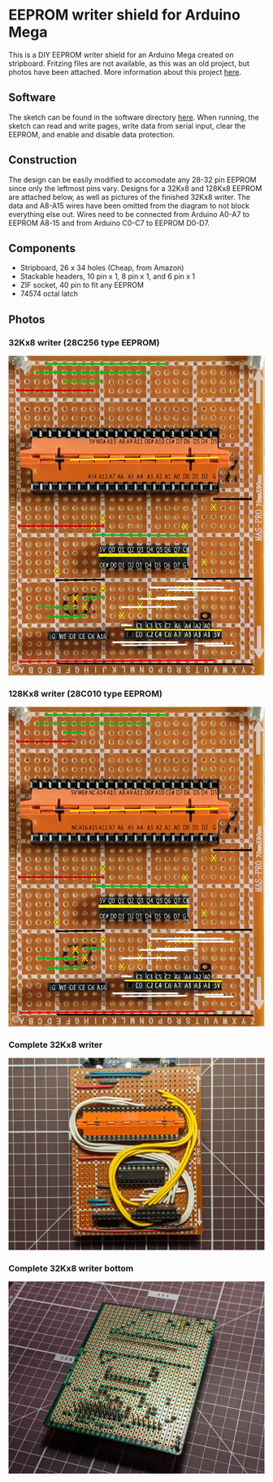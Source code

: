 # EEPROM writer shield for Arduino Mega
This is a DIY EEPROM writer shield for an Arduino Mega created on stripboard. 
Fritzing files are not available, as this was an old project, but photos have been attached. 
More information about this project [here](https://thavelka.io/2020/07/eeprom-writer-arduino/).

## Software
The sketch can be found in the software directory [here](https://github.com/thavelka/ArduEEPROM/tree/master/software).
When running, the sketch can read and write pages, write data from serial input, clear the EEPROM, and enable and disable data protection.

## Construction
The design can be easily modified to accomodate any 28-32 pin EEPROM since only the leftmost pins vary. 
Designs for a 32Kx8 and 128Kx8 EEPROM are attached below, as well as pictures of the finished 32Kx8 writer.
The data and A8-A15 wires have been omitted from the diagram to not block everything else out. Wires need to be connected from Arduino A0-A7 to EEPROM A8-15 and from Arduino C0-C7 to EEPROM D0-D7.

## Components
* Stripboard, 26 x 34 holes (Cheap, from Amazon)
* Stackable headers, 10 pin x 1, 8 pin x 1, and 6 pin x 1
* ZIF socket, 40 pin to fit any EEPROM
* 74574 octal latch

## Photos
### 32Kx8 writer (28C256 type EEPROM)
![32Kx8 writer](https://github.com/thavelka/Z80Boards/blob/master/eeprom_writer/eeprom_writer_32k.jpg)

### 128Kx8 writer (28C010 type EEPROM)
![128Kx8 writer](https://github.com/thavelka/Z80Boards/blob/master/eeprom_writer/eeprom_writer_128k.jpg)

### Complete 32Kx8 writer
![32Kx8 top](https://github.com/thavelka/Z80Boards/blob/master/eeprom_writer/complete32k.jpg)

### Complete 32Kx8 writer bottom
![32Kx8 bottom](https://github.com/thavelka/Z80Boards/blob/master/eeprom_writer/complete32kbottom.jpg)
